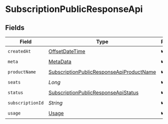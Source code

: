 # SubscriptionPublicResponseApi


## Fields

| Field                                                                                                       | Type                                                                                                        | Required                                                                                                    | Description                                                                                                 |
| ----------------------------------------------------------------------------------------------------------- | ----------------------------------------------------------------------------------------------------------- | ----------------------------------------------------------------------------------------------------------- | ----------------------------------------------------------------------------------------------------------- |
| `createdAt`                                                                                                 | [OffsetDateTime](https://docs.oracle.com/javase/8/docs/api/java/time/OffsetDateTime.html)                   | :heavy_check_mark:                                                                                          | N/A                                                                                                         |
| `meta`                                                                                                      | [MetaData](../../models/shared/MetaData.md)                                                                 | :heavy_check_mark:                                                                                          | N/A                                                                                                         |
| `productName`                                                                                               | [SubscriptionPublicResponseApiProductName](../../models/shared/SubscriptionPublicResponseApiProductName.md) | :heavy_check_mark:                                                                                          | N/A                                                                                                         |
| `seats`                                                                                                     | *Long*                                                                                                      | :heavy_check_mark:                                                                                          | N/A                                                                                                         |
| `status`                                                                                                    | [SubscriptionPublicResponseApiStatus](../../models/shared/SubscriptionPublicResponseApiStatus.md)           | :heavy_check_mark:                                                                                          | N/A                                                                                                         |
| `subscriptionId`                                                                                            | *String*                                                                                                    | :heavy_check_mark:                                                                                          | N/A                                                                                                         |
| `usage`                                                                                                     | [Usage](../../models/shared/Usage.md)                                                                       | :heavy_check_mark:                                                                                          | N/A                                                                                                         |